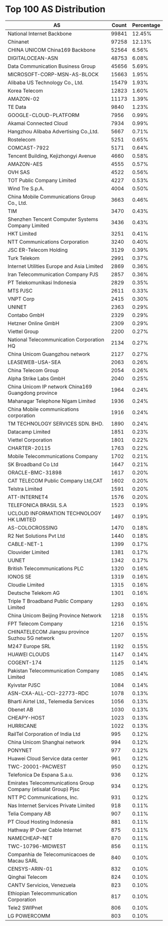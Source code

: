 # Top 100 AS Distribution
| AS | Count | Percentage |
|----|----|----|
| National Internet Backbone | 99841 | 12.45% |
| Chinanet | 97258 | 12.13% |
| CHINA UNICOM China169 Backbone | 52564 | 6.56% |
| DIGITALOCEAN-ASN | 48753 | 6.08% |
| Data Communication Business Group | 45656 | 5.69% |
| MICROSOFT-CORP-MSN-AS-BLOCK | 15663 | 1.95% |
| Alibaba US Technology Co., Ltd. | 15479 | 1.93% |
| Korea Telecom | 12823 | 1.60% |
| AMAZON-02 | 11173 | 1.39% |
| TE Data | 9840 | 1.23% |
| GOOGLE-CLOUD-PLATFORM | 7956 | 0.99% |
| Akamai Connected Cloud | 7934 | 0.99% |
| Hangzhou Alibaba Advertising Co.,Ltd. | 5667 | 0.71% |
| Rostelecom | 5251 | 0.65% |
| COMCAST-7922 | 5171 | 0.64% |
| Tencent Building, Kejizhongyi Avenue | 4660 | 0.58% |
| AMAZON-AES | 4555 | 0.57% |
| OVH SAS | 4522 | 0.56% |
| TOT Public Company Limited | 4227 | 0.53% |
| Wind Tre S.p.A. | 4004 | 0.50% |
| China Mobile Communications Group Co., Ltd. | 3663 | 0.46% |
| TIM | 3470 | 0.43% |
| Shenzhen Tencent Computer Systems Company Limited | 3436 | 0.43% |
| HKT Limited | 3251 | 0.41% |
| NTT Communications Corporation | 3240 | 0.40% |
| JSC ER-Telecom Holding | 3129 | 0.39% |
| Turk Telekom | 2991 | 0.37% |
| Internet Utilities Europe and Asia Limited | 2869 | 0.36% |
| Iran Telecommunication Company PJS | 2857 | 0.36% |
| PT Telekomunikasi Indonesia | 2829 | 0.35% |
| MTS PJSC | 2611 | 0.33% |
| VNPT Corp | 2415 | 0.30% |
| UNINET | 2363 | 0.29% |
| Contabo GmbH | 2329 | 0.29% |
| Hetzner Online GmbH | 2309 | 0.29% |
| Viettel Group | 2200 | 0.27% |
| National Telecommunication Corporation HQ | 2134 | 0.27% |
| China Unicom Guangzhou network | 2127 | 0.27% |
| LEASEWEB-USA-SEA | 2063 | 0.26% |
| China Telecom Group | 2054 | 0.26% |
| Alpha Strike Labs GmbH | 2040 | 0.25% |
| China Unicom IP network China169 Guangdong province | 1964 | 0.24% |
| Mahanagar Telephone Nigam Limited | 1936 | 0.24% |
| China Mobile communications corporation | 1916 | 0.24% |
| TM TECHNOLOGY SERVICES SDN. BHD. | 1890 | 0.24% |
| Datacamp Limited | 1851 | 0.23% |
| Viettel Corporation | 1801 | 0.22% |
| CHARTER-20115 | 1763 | 0.22% |
| Mobile Telecommunications Company | 1702 | 0.21% |
| SK Broadband Co Ltd | 1647 | 0.21% |
| ORACLE-BMC-31898 | 1617 | 0.20% |
| CAT TELECOM Public Company Ltd,CAT | 1602 | 0.20% |
| Telstra Limited | 1591 | 0.20% |
| ATT-INTERNET4 | 1576 | 0.20% |
| TELEFONICA BRASIL S.A | 1523 | 0.19% |
| UCLOUD INFORMATION TECHNOLOGY HK LIMITED | 1497 | 0.19% |
| AS-COLOCROSSING | 1470 | 0.18% |
| R2 Net Solutions Pvt Ltd | 1440 | 0.18% |
| CABLE-NET-1 | 1399 | 0.17% |
| Clouvider Limited | 1381 | 0.17% |
| UUNET | 1342 | 0.17% |
| British Telecommunications PLC | 1320 | 0.16% |
| IONOS SE | 1319 | 0.16% |
| Cloudie Limited | 1315 | 0.16% |
| Deutsche Telekom AG | 1301 | 0.16% |
| Triple T Broadband Public Company Limited | 1293 | 0.16% |
| China Unicom Beijing Province Network | 1218 | 0.15% |
| FPT Telecom Company | 1216 | 0.15% |
| CHINATELECOM Jiangsu province Suzhou 5G network | 1207 | 0.15% |
| M247 Europe SRL | 1192 | 0.15% |
| HUAWEI CLOUDS | 1147 | 0.14% |
| COGENT-174 | 1125 | 0.14% |
| Pakistan Telecommunication Company Limited | 1085 | 0.14% |
| Kyivstar PJSC | 1084 | 0.14% |
| ASN-CXA-ALL-CCI-22773-RDC | 1078 | 0.13% |
| Bharti Airtel Ltd., Telemedia Services | 1056 | 0.13% |
| Obenet AB | 1030 | 0.13% |
| CHEAPY-HOST | 1023 | 0.13% |
| HURRICANE | 1022 | 0.13% |
| RailTel Corporation of India Ltd | 995 | 0.12% |
| China Unicom Shanghai network | 994 | 0.12% |
| PONYNET | 977 | 0.12% |
| Huawei Cloud Service data center | 961 | 0.12% |
| TWC-20001-PACWEST | 950 | 0.12% |
| Telefonica De Espana S.a.u. | 936 | 0.12% |
| Emirates Telecommunications Group Company (etisalat Group) Pjsc | 934 | 0.12% |
| NTT PC Communications, Inc. | 931 | 0.12% |
| Nas Internet Services Private Limited | 918 | 0.11% |
| Telia Company AB | 907 | 0.11% |
| PT Cloud Hosting Indonesia | 881 | 0.11% |
| Hathway IP Over Cable Internet | 875 | 0.11% |
| NAMECHEAP-NET | 870 | 0.11% |
| TWC-10796-MIDWEST | 856 | 0.11% |
| Companhia de Telecomunicacoes de Macau SARL | 840 | 0.10% |
| CENSYS-ARIN-01 | 832 | 0.10% |
| Qinghai Telecom | 824 | 0.10% |
| CANTV Servicios, Venezuela | 823 | 0.10% |
| Ethiopian Telecommunication Corporation | 817 | 0.10% |
| Tele2 SWIPnet | 806 | 0.10% |
| LG POWERCOMM | 803 | 0.10% |
